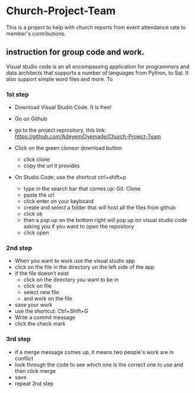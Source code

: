 # Church-Project-Team


This is a project to help with church reports from event attendance rate to member's contributions.


## instruction for group code and work.

Visual studio code is an all encompassing application for programmers and data architects that supports a number of languages from Python, to Sql. It also support simple word files and more. To 


### 1st step
- Download Visual Studio Code. It is free!
- Go on Github
- go to the project reprository, this link: https://github.com/AdeyemiOyemade/Church-Project-Team
- Click on the green cloneor download button
  - click clone
  - copy the url it provides
  
- On Studio Code, use the shortcut ctrl+shift+p
  - type in the search bar that comes up: Git: Clone
  - paste the url
  - click enter on your keyboard
  - create and select a folder that will host all the files from github 
  - click ok
  - then a pop up on the bottom right will pop up on visual studio code asking you if you want to open the repository 
  - click open
  
### 2nd step
- When you want to work use the visual studio app 
- click on the file in the directory on the left side of the app
- if the file doesn't exist
    - click on the directory you want to be in
    - click on file
    - select new file 
    - and work on the file 
- save your work 
- use the shortcut: Ctrl+Shift+G
- Write a commit message
- click the check mark 

### 3rd step
- if a merge message comes up, it means two people's work are in conflict 
- look through the code to see which one is the correct one to use and then click merge
- save 
- repeat 2nd step

